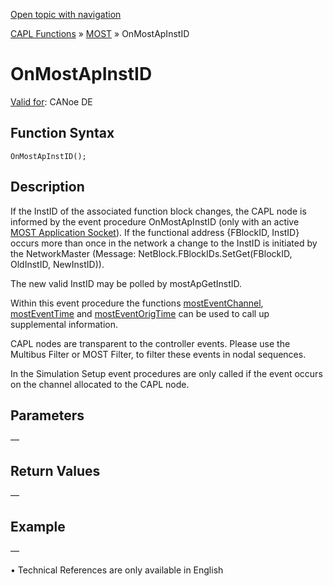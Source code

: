 [Open topic with navigation](../../../../../CANoeDEFamily.htm#Topics/CAPLFunctions/MOST/EventProcedures/CAPLfunctionOnMOSTApInstID.md)

[CAPL Functions](../../CAPLfunctions.md) » [MOST](../CAPLfunctionsMOSTOverview.md) » OnMostApInstID

# OnMostApInstID

[Valid for](../../../Shared/FeatureAvailability.md):  CANoe DE

## Function Syntax

```
OnMostApInstID();
```

## Description

If the InstID of the associated function block changes, the CAPL node is informed by the event procedure OnMostApInstID (only with an active [MOST Application Socket](../../../CANoeCANalyzer/MOST/MOSTSimulationMode.md)). If the functional address {FBlockID, InstID} occurs more than once in the network a change to the InstID is initiated by the NetworkMaster (Message: NetBlock.FBlockIDs.SetGet(FBlockID, OldInstID, NewInstID)).

The new valid InstID may be polled by mostApGetInstID.

Within this event procedure the functions [mostEventChannel](../Functions/CAPLfunctionMOSTEvent.md), [mostEventTime](../Functions/CAPLfunctionMOSTEvent.md) and [mostEventOrigTime](../Functions/CAPLfunctionMOSTEvent.md) can be used to call up supplemental information.

CAPL nodes are transparent to the controller events. Please use the Multibus Filter or MOST Filter, to filter these events in nodal sequences.

In the Simulation Setup event procedures are only called if the event occurs on the channel allocated to the CAPL node.

## Parameters

—

## Return Values

—

## Example

—

•  Technical References are only available in English

